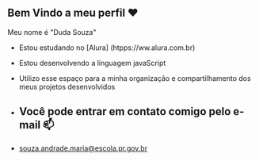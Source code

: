 ## Bem Vindo a meu perfil ♥️

 Meu nome é "Duda Souza"

- Estou estudando no [Alura] (htpps://ww.alura.com.br)
- Estou desenvolvendo a linguagem javaScript
- Utilizo esse espaço para a minha organização e compartilhamento dos meus projetos desenvolvidos

- ## Você pode entrar em contato comigo pelo e-mail 📫

- souza.andrade.maria@escola.pr.gov.br


